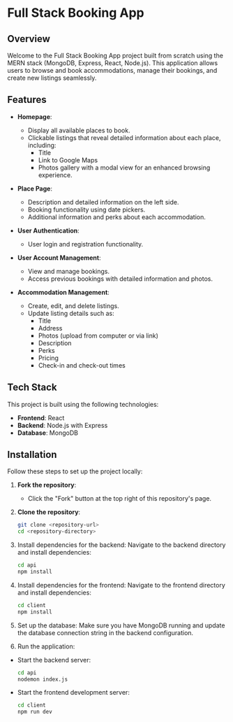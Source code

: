 # Full Stack Booking App

## Overview

Welcome to the Full Stack Booking App project built from scratch using the MERN stack (MongoDB, Express, React, Node.js). This application allows users to browse and book accommodations, manage their bookings, and create new listings seamlessly.

## Features

- **Homepage**:
  - Display all available places to book.
  - Clickable listings that reveal detailed information about each place, including:
    - Title
    - Link to Google Maps
    - Photos gallery with a modal view for an enhanced browsing experience.
- **Place Page**:

  - Description and detailed information on the left side.
  - Booking functionality using date pickers.
  - Additional information and perks about each accommodation.

- **User Authentication**:
  - User login and registration functionality.
- **User Account Management**:
  - View and manage bookings.
  - Access previous bookings with detailed information and photos.
- **Accommodation Management**:
  - Create, edit, and delete listings.
  - Update listing details such as:
    - Title
    - Address
    - Photos (upload from computer or via link)
    - Description
    - Perks
    - Pricing
    - Check-in and check-out times

## Tech Stack

This project is built using the following technologies:

- **Frontend**: React
- **Backend**: Node.js with Express
- **Database**: MongoDB

## Installation

Follow these steps to set up the project locally:

1. **Fork the repository**:

   - Click the "Fork" button at the top right of this repository's page.

2. **Clone the repository**:

   ```bash
   git clone <repository-url>
   cd <repository-directory>
   ```

3. Install dependencies for the backend: Navigate to the backend directory and install dependencies:

   ```bash
   cd api
   npm install
   ```

4. Install dependencies for the frontend: Navigate to the frontend directory and install dependencies:

   ```bash
   cd client
   npm install
   ```

5. Set up the database: Make sure you have MongoDB running and update the database connection string in the backend configuration.

6. Run the application:

- Start the backend server:

  ```bash
  cd api
  nodemon index.js
  ```

- Start the frontend development server:
  ```bash
  cd client
  npm run dev
  ```
